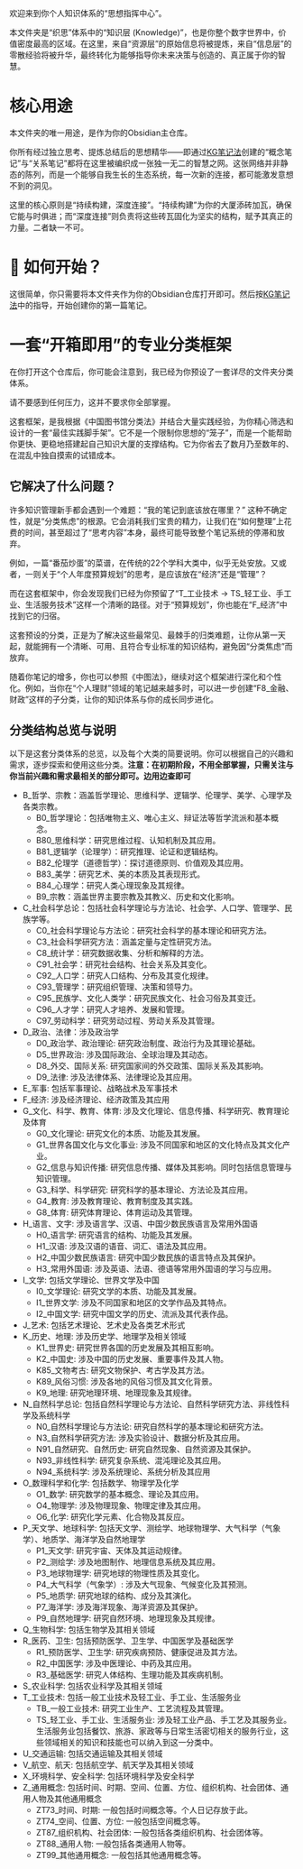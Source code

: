 欢迎来到你个人知识体系的“思想指挥中心”。

本文件夹是“织思”体系中的“知识层 (Knowledge)”，也是你整个数字世界中，价值密度最高的区域。在这里，来自“资源层”的原始信息将被提炼，来自“信息层”的零散经验将被升华，最终转化为能够指导你未来决策与创造的、真正属于你的智慧。

# 核心用途

本文件夹的唯一用途，是作为你的Obsidian主仓库。

你所有经过独立思考、提炼总结后的思想精华——即通过[KG笔记法](.\G_文化、科学、教育、体育\G2_信息与知识传播\KG笔记法.md)创建的“概念笔记”与“关系笔记”都将在这里被编织成一张独一无二的智慧之网。这张网络并非静态的陈列，而是一个能够自我生长的生态系统，每一次新的连接，都可能激发意想不到的洞见。

这里的核心原则是“持续构建，深度连接”。“持续构建”为你的大厦添砖加瓦，确保它能与时俱进；而“深度连接”则负责将这些砖瓦固化为坚实的结构，赋予其真正的力量。二者缺一不可。

# 🚀 如何开始？

这很简单，你只需要将本文件夹作为你的Obsidian仓库打开即可。然后按[KG笔记法](.\G_文化、科学、教育、体育\G2_信息与知识传播\KG笔记法.md)中的指导，开始创建你的第一篇笔记。

# 一套“开箱即用”的专业分类框架

在你打开这个仓库后，你可能会注意到，我已经为你预设了一套详尽的文件夹分类体系。

请不要感到任何压力，这并不要求你全部掌握。

这套框架，是我根据《中国图书馆分类法》并结合大量实践经验，为你精心筛选和设计的一套“最佳实践脚手架”。它不是一个限制你思想的“笼子”，而是一个能帮助你更快、更稳地搭建起自己知识大厦的支撑结构。它为你省去了数月乃至数年的、在混乱中独自摸索的试错成本。

## 它解决了什么问题？

许多知识管理新手都会遇到一个难题：“我的笔记到底该放在哪里？” 这种不确定性，就是“分类焦虑”的根源。它会消耗我们宝贵的精力，让我们在“如何整理”上花费的时间，甚至超过了“思考内容”本身，最终可能导致整个笔记系统的停滞和放弃。

例如，一篇“番茄炒蛋”的菜谱，在传统的22个学科大类中，似乎无处安放。又或者，一则关于“个人年度预算规划”的思考，是应该放在“经济”还是“管理”？

而在这套框架中，你会发现我们已经为你预留了“T_工业技术 -> TS_轻工业、手工业、生活服务技术”这样一个清晰的路径。对于“预算规划”，你也能在“F_经济”中找到它的归宿。

这套预设的分类，正是为了解决这些最常见、最棘手的归类难题，让你从第一天起，就能拥有一个清晰、可用、且符合专业标准的知识结构，避免因“分类焦虑”而放弃。

随着你笔记的增多，你也可以参照《中图法》，继续对这个框架进行深化和个性化。例如，当你在“个人理财”领域的笔记越来越多时，可以进一步创建“F8_金融、财政”这样的子分类，让你的知识体系与你的成长同步进化。

## 分类结构总览与说明

以下是这套分类体系的总览，以及每个大类的简要说明。你可以根据自己的兴趣和需求，逐步探索和使用这些分类。**注意：在初期阶段，不用全部掌握，只需关注与你当前兴趣和需求最相关的部分即可。边用边查即可**

- B_哲学、宗教：涵盖哲学理论、思维科学、逻辑学、伦理学、美学、心理学及各类宗教。
    - B0_哲学理论：包括唯物主义、唯心主义、辩证法等哲学流派和基本概念。
    - B80_思维科学：研究思维过程、认知机制及其应用。
    - B81_逻辑学（论理学）：研究推理、论证和逻辑结构。
    - B82_伦理学（道德哲学）：探讨道德原则、价值观及其应用。
    - B83_美学：研究艺术、美的本质及其表现形式。
    - B84_心理学：研究人类心理现象及其规律。
    - B9_宗教：涵盖世界主要宗教及其教义、历史和文化影响。
- C_社会科学总论：包括社会科学理论与方法论、社会学、人口学、管理学、民族学等。
    - C0_社会科学理论与方法论：研究社会科学的基本理论和研究方法。
    - C3_社会科学研究方法：涵盖定量与定性研究方法。
    - C8_统计学：研究数据收集、分析和解释的方法。
    - C91_社会学：研究社会结构、社会关系及其变化。
    - C92_人口学：研究人口结构、分布及其变化规律。
    - C93_管理学：研究组织管理、决策和领导力。
    - C95_民族学、文化人类学：研究民族文化、社会习俗及其变迁。
    - C96_人才学：研究人才培养、发展和管理。
    - C97_劳动科学：研究劳动过程、劳动关系及其管理。
- D_政治、法律：涉及政治学
    - D0_政治学、政治理论: 研究政治制度、政治行为及其理论基础。
    - D5_世界政治: 涉及国际政治、全球治理及其动态。
    - D8_外交、国际关系: 研究国家间的外交政策、国际关系及其影响。
    - D9_法律: 涉及法律体系、法律理论及其应用。
- E_军事: 包括军事理论、战略战术及军事技术
- F_经济: 涉及经济理论、经济政策及其应用
- G_文化、科学、教育、体育: 涉及文化理论、信息传播、科学研究、教育理论及体育
    - G0_文化理论: 研究文化的本质、功能及其发展。
    - G1_世界各国文化与文化事业: 涉及不同国家和地区的文化特点及其文化产业。
    - G2_信息与知识传播: 研究信息传播、媒体及其影响。同时包括信息管理与知识管理。
    - G3_科学、科学研究: 研究科学的基本理论、方法论及其应用。
    - G4_教育: 涉及教育理论、教育制度及其实践。
    - G8_体育: 研究体育理论、体育运动及其管理。
- H_语言、文字: 涉及语言学、汉语、中国少数民族语言及常用外国语
    - H0_语言学: 研究语言的结构、功能及其发展。
    - H1_汉语: 涉及汉语的语音、词汇、语法及其应用。
    - H2_中国少数民族语言: 研究中国少数民族的语言特点及其保护。
    - H3_常用外国语: 涉及英语、法语、德语等常用外国语的学习与应用。
- I_文学: 包括文学理论、世界文学及中国
    - I0_文学理论: 研究文学的本质、功能及其发展。
    - I1_世界文学: 涉及不同国家和地区的文学作品及其特点。
    - I2_中国文学: 研究中国文学的历史、流派及其代表作品。
- J_艺术: 包括艺术理论、艺术史及各类艺术形式
- K_历史、地理: 涉及历史学、地理学及相关领域
    - K1_世界史: 研究世界各国的历史发展及其相互影响。
    - K2_中国史: 涉及中国的历史发展、重要事件及其人物。
    - K85_文物考古: 研究文物保护、考古学及其方法。
    - K89_风俗习惯: 涉及各地的风俗习惯及其文化背景。
    - K9_地理: 研究地理环境、地理现象及其规律。
- N_自然科学总论: 包括自然科学理论与方法论、自然科学研究方法、非线性科学及系统科学
    - N0_自然科学理论与方法论: 研究自然科学的基本理论和研究方法。
    - N3_自然科学研究方法: 涉及实验设计、数据分析及其应用。
    - N91_自然研究、自然历史: 研究自然现象、自然资源及其保护。
    - N93_非线性科学: 研究复杂系统、混沌理论及其应用。
    - N94_系统科学: 涉及系统理论、系统分析及其应用
- O_数理科学和化学: 包括数学、物理学及化学
    - O1_数学: 研究数学的基本概念、理论及其应用。
    - O4_物理学: 涉及物理现象、物理定律及其应用。
    - O6_化学: 研究化学元素、化合物及其反应。
- P_天文学、地球科学: 包括天文学、测绘学、地球物理学、大气科学（气象学）、地质学、海洋学及自然地理学
    - P1_天文学: 研究宇宙、天体及其运动规律。
    - P2_测绘学: 涉及地图制作、地理信息系统及其应用。
    - P3_地球物理学: 研究地球的物理性质及其变化。
    - P4_大气科学（气象学）: 涉及大气现象、气候变化及其预测。
    - P5_地质学: 研究地球的结构、成分及其演化。
    - P7_海洋学: 涉及海洋现象、海洋资源及其保护。
    - P9_自然地理学: 研究自然环境、地理现象及其规律。
- Q_生物科学: 包括生物学及其相关领域
- R_医药、卫生: 包括预防医学、卫生学、中国医学及基础医学
    - R1_预防医学、卫生学: 研究疾病预防、健康促进及其方法。
    - R2_中国医学: 涉及中医理论、中药及其应用。
    - R3_基础医学: 研究人体结构、生理功能及其疾病机制。
- S_农业科学: 包括农业科学及其相关领域
- T_工业技术: 包括一般工业技术及轻工业、手工业、生活服务业
    - TB_一般工业技术: 研究工业生产、工艺流程及其管理。
    - TS_轻工业、手工业、生活服务业: 涉及轻工业产品、手工艺及其服务业。生活服务业包括餐饮、旅游、家政等与日常生活密切相关的服务行业，这些领域相关的知识和技能也可以纳入到这一分类中。
- U_交通运输: 包括交通运输及其相关领域
- V_航空、航天: 包括航空学、航天学及其相关领域
- X_环境科学、安全科学: 包括环境科学及安全科学
- Z_通用概念: 包括时间、时期、空间、位置、方位、组织机构、社会团体、通用人物及其他通用概念
    - ZT73_时间、时期: 一般包括时间概念等。个人日记存放于此。
    - ZT74_空间、位置、方位: 一般包括空间概念等。
    - ZT87_组织机构、社会团体: 一般包括各类组织机构、社会团体等。
    - ZT88_通用人物: 一般包括各类通用人物等。
    - ZT99_其他通用概念: 一般包括其他通用概念等。

